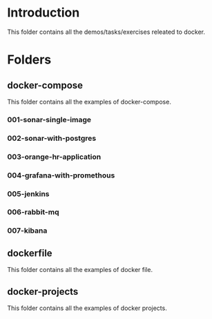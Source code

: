 # Introduction 
This folder contains all the demos/tasks/exercises releated to docker.


# Folders

## docker-compose
This folder contains all the examples of docker-compose.

### 001-sonar-single-image

### 002-sonar-with-postgres

### 003-orange-hr-application

### 004-grafana-with-promethous

### 005-jenkins

### 006-rabbit-mq

### 007-kibana


## dockerfile
This folder contains all the examples of docker file.


## docker-projects
This folder contains all the examples of docker projects.
